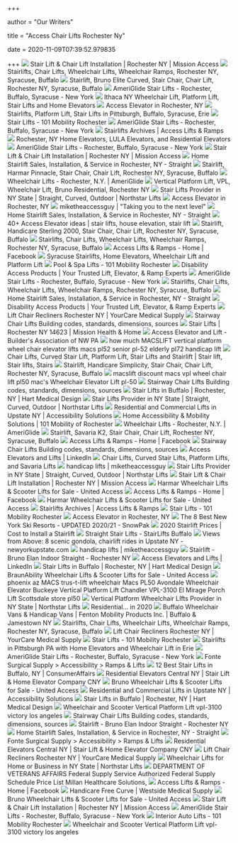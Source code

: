 +++
        
author = "Our Writers"
        
title = "Access Chair Lifts Rochester Ny"
        
date = 2020-11-09T07:39:52.979835
        
+++
[ ![](https://missionhealthandhome.com/wp-content/uploads/2017/05/no-fade-mobile-3.jpg)](https://missionhealthandhome.com/wp-content/uploads/2017/05/no-fade-mobile-3.jpg) Stair Lift & Chair Lift Installation | Rochester NY | Mission Access
[ ![](http://accessliftsandramps.com/redesign/wp-content/uploads/2016/12/ACCESS-1.jpg)](http://accessliftsandramps.com/redesign/wp-content/uploads/2016/12/ACCESS-1.jpg) Stairlifts, Chair Lifts, Wheelchair Lifts, Wheelchair Ramps, Rochester NY,  Syracuse, Buffalo
[ ![](https://accessliftsandramps.com/redesign/wp-content/uploads/2015/07/EliteCurved7.jpg)](https://accessliftsandramps.com/redesign/wp-content/uploads/2015/07/EliteCurved7.jpg) Stairlift, Bruno Elite Curved, Stair Chair, Chair Lift, Rochester NY,  Syracuse, Buffalo
[ ![](https://www.ameriglide-rochester-ny.com/cache/1554748108103/images/index/stair-lifts/horizon-standard.jpg)](https://www.ameriglide-rochester-ny.com/cache/1554748108103/images/index/stair-lifts/horizon-standard.jpg) AmeriGlide Stair Lifts - Rochester, Buffalo, Syracuse - New York
[ ![](https://www.accesselevator.com/wp-content/uploads/2018/05/StarlaLarge-832x980.jpg)](https://www.accesselevator.com/wp-content/uploads/2018/05/StarlaLarge-832x980.jpg) Ithaca NY Wheelchair Lift, Platform Lift, Stair Lifts and Home Elevators
[ ![](https://www.accesselevator.com/wp-content/uploads/2018/10/address-image.jpg)](https://www.accesselevator.com/wp-content/uploads/2018/10/address-image.jpg) Access Elevator in Rochester, NY
[ ![](https://www.accesselevator.com/wp-content/uploads/2018/10/Straight-Stairlift2.jpg)](https://www.accesselevator.com/wp-content/uploads/2018/10/Straight-Stairlift2.jpg) Stairlifts, Platform Lift, Stair Lifts in Pittsburgh, Buffalo, Syracuse,  Erie
[ ![](https://101mobility.com/rochester/wp-content/uploads/sites/76/101-mobility_tall-3-e1556124721129.jpg)](https://101mobility.com/rochester/wp-content/uploads/sites/76/101-mobility_tall-3-e1556124721129.jpg) Stair Lifts - 101 Mobility Rochester
[ ![](https://www.ameriglide-rochester-ny.com/cache/1554748108153/images/index/stair-lifts/rave.jpg)](https://www.ameriglide-rochester-ny.com/cache/1554748108153/images/index/stair-lifts/rave.jpg) AmeriGlide Stair Lifts - Rochester, Buffalo, Syracuse - New York
[ ![](https://accessliftsandramps.com/redesign/wp-content/uploads/2015/07/Elite7-500x675.jpg)](https://accessliftsandramps.com/redesign/wp-content/uploads/2015/07/Elite7-500x675.jpg) Stairlifts Archives | Access Lifts & Ramps
[ ![](https://www.accesselevator.com/wp-content/uploads/2018/08/in-home-elevator-trio-lift.jpg)](https://www.accesselevator.com/wp-content/uploads/2018/08/in-home-elevator-trio-lift.jpg) Rochester, NY Home Elevators, LULA Elevators, and Residential Elevators
[ ![](https://www.ameriglide-rochester-ny.com/cache/1554748108953/images/index/stair-lifts/rubex.jpg)](https://www.ameriglide-rochester-ny.com/cache/1554748108953/images/index/stair-lifts/rubex.jpg) AmeriGlide Stair Lifts - Rochester, Buffalo, Syracuse - New York
[ ![](https://missionhealthandhome.com/wp-content/uploads/2017/05/no-fade-mobile-about-1.jpg)](https://missionhealthandhome.com/wp-content/uploads/2017/05/no-fade-mobile-about-1.jpg) Stair Lift & Chair Lift Installation | Rochester NY | Mission Access
[ ![](https://i.ytimg.com/vi/RMEvK1t-YPM/maxresdefault.jpg)](https://i.ytimg.com/vi/RMEvK1t-YPM/maxresdefault.jpg) Home Stairlift Sales, Installation, & Service in Rochester, NY - Straight
[ ![](https://accessliftsandramps.com/redesign/wp-content/uploads/2015/07/Photo61.jpg)](https://accessliftsandramps.com/redesign/wp-content/uploads/2015/07/Photo61.jpg) Stairlift, Harmar Pinnacle, Stair Chair, Chair Lift, Rochester NY,  Syracuse, Buffalo
[ ![](https://www.ameriglide-rochester-ny.com/cache/1560195480624/images/wcl/wcl-incline.jpg)](https://www.ameriglide-rochester-ny.com/cache/1560195480624/images/wcl/wcl-incline.jpg) Wheelchair Lifts - Rochester, N.Y. | AmeriGlide
[ ![](https://accessliftsandramps.com/redesign/wp-content/uploads/2015/07/Photo15.jpg)](https://accessliftsandramps.com/redesign/wp-content/uploads/2015/07/Photo15.jpg) Vertical Platform Lift, VPL, Wheelchair Lift, Bruno Residential, Rochester  NY
[ ![](https://www.northstarlifts.com/wp-content/uploads/2019/05/stair-lifts-northstar-lifts.jpg)](https://www.northstarlifts.com/wp-content/uploads/2019/05/stair-lifts-northstar-lifts.jpg) Stair Lifts Provider in NY State | Straight, Curved, Outdoor | Northstar  Lifts
[ ![](https://www.accesselevator.com/wp-content/uploads/2018/07/John-King-Access-Elevator-Rochester-Syracuse-NY.jpg)](https://www.accesselevator.com/wp-content/uploads/2018/07/John-King-Access-Elevator-Rochester-Syracuse-NY.jpg) Access Elevator in Rochester, NY
[ ![](https://miketheaccessguy.files.wordpress.com/2011/03/img00261.jpg)](https://miketheaccessguy.files.wordpress.com/2011/03/img00261.jpg) miketheaccessguy | "Taking you to the next level"
[ ![](https://www.accesselevator.com/wp-content/uploads/2018/11/STRAIGHT-STAIRLIFT-PAGE2.jpg)](https://www.accesselevator.com/wp-content/uploads/2018/11/STRAIGHT-STAIRLIFT-PAGE2.jpg) Home Stairlift Sales, Installation, & Service in Rochester, NY - Straight
[ ![](https://i.pinimg.com/236x/b4/35/8f/b4358f9573d0ea2fc920e818af87c2ac--hallways.jpg)](https://i.pinimg.com/236x/b4/35/8f/b4358f9573d0ea2fc920e818af87c2ac--hallways.jpg) 40+ Access Elevator ideas | stair lifts, house elevation, stair lift
[ ![](https://accessliftsandramps.com/redesign/wp-content/uploads/2015/07/Photo13.jpg)](https://accessliftsandramps.com/redesign/wp-content/uploads/2015/07/Photo13.jpg) Stairlift, Handicare Sterling 2000, Stair Chair, Chair Lift, Rochester NY,  Syracuse, Buffalo
[ ![](https://accessliftsandramps.com/redesign/wp-content/uploads/2015/07/Access_logo.png)](https://accessliftsandramps.com/redesign/wp-content/uploads/2015/07/Access_logo.png) Stairlifts, Chair Lifts, Wheelchair Lifts, Wheelchair Ramps, Rochester NY,  Syracuse, Buffalo
[ ![](https://lookaside.fbsbx.com/lookaside/crawler/media/?media_id=10152995154016778)](https://lookaside.fbsbx.com/lookaside/crawler/media/?media_id=10152995154016778) Access Lifts & Ramps - Home | Facebook
[ ![](https://www.accesselevator.com/wp-content/uploads/2018/05/pic21.jpg)](https://www.accesselevator.com/wp-content/uploads/2018/05/pic21.jpg) Syracuse Stairlifts, Home Elevators, Wheelchair Lift and Platform Lift
[ ![](https://101mobility.com/rochester/wp-content/uploads/sites/76/101-mobility_square_pool-spa-lifts.jpg)](https://101mobility.com/rochester/wp-content/uploads/sites/76/101-mobility_square_pool-spa-lifts.jpg) Pool & Spa Lifts - 101 Mobility Rochester
[ ![](https://www.northstarlifts.com/wp-content/uploads/2019/08/Enclosed-lift-1.jpg)](https://www.northstarlifts.com/wp-content/uploads/2019/08/Enclosed-lift-1.jpg) Disability Access Products | Your Trusted Lift, Elevator, & Ramp Experts
[ ![](https://www.ameriglide-rochester-ny.com/cache/1554748107803/images/index/curved-product.jpg)](https://www.ameriglide-rochester-ny.com/cache/1554748107803/images/index/curved-product.jpg) AmeriGlide Stair Lifts - Rochester, Buffalo, Syracuse - New York
[ ![](https://accessliftsandramps.com/redesign/wp-content/uploads/2015/07/HomeTitle-3.jpg)](https://accessliftsandramps.com/redesign/wp-content/uploads/2015/07/HomeTitle-3.jpg) Stairlifts, Chair Lifts, Wheelchair Lifts, Wheelchair Ramps, Rochester NY,  Syracuse, Buffalo
[ ![](https://www.accesselevator.com/wp-content/uploads/2019/04/access2-580x420.png)](https://www.accesselevator.com/wp-content/uploads/2019/04/access2-580x420.png) Home Stairlift Sales, Installation, & Service in Rochester, NY - Straight
[ ![](https://www.northstarlifts.com/wp-content/uploads/2019/05/commercial-products-column-image.jpg)](https://www.northstarlifts.com/wp-content/uploads/2019/05/commercial-products-column-image.jpg) Disability Access Products | Your Trusted Lift, Elevator, & Ramp Experts
[ ![](https://www.yourcaremedicalsupply.com/images_products/Golden%20Twilight%20PR514%20Lifestyle%20Photos-001.jpg)](https://www.yourcaremedicalsupply.com/images_products/Golden%20Twilight%20PR514%20Lifestyle%20Photos-001.jpg) Lift Chair Recliners Rochester NY | YourCare Medical Supply
[ ![](https://inspectapedia.com/Stairs/Brinstone_Farm_St_Weonards_UK_630_DJFs.jpg)](https://inspectapedia.com/Stairs/Brinstone_Farm_St_Weonards_UK_630_DJFs.jpg) Stairway Chair Lifts Building codes, standards, dimensions, sources
[ ![](https://missionhealthandhome.com/wp-content/uploads/2019/03/stair-lift-bruno-elite-curved-indoor-chair-home-pg-e1551804791204.jpg)](https://missionhealthandhome.com/wp-content/uploads/2019/03/stair-lift-bruno-elite-curved-indoor-chair-home-pg-e1551804791204.jpg) Stair Lifts | Rochester NY 14623 | Mission Health & Home
[ ![](http://banwpa.com/wp-content/uploads/access-elevator.png)](http://banwpa.com/wp-content/uploads/access-elevator.png) Access Elevator and Lift - Builder's Association of NW PA
[ ![](https://www.worldslowestprice.com/Wheelchair-Lifts-Pic.jpg)](https://www.worldslowestprice.com/Wheelchair-Lifts-Pic.jpg) how much MACSLIFT vertical platform wheel chair elevator lifts macs pl52  senior pl-52 elderly pl72 handicap lift
[ ![](https://i.pinimg.com/originals/8f/ef/36/8fef3610dacf3baf8b60cd76d4b37796.jpg)](https://i.pinimg.com/originals/8f/ef/36/8fef3610dacf3baf8b60cd76d4b37796.jpg) Chair Lifts, Curved Stair Lift, Platform Lift, Stair Lifts and Stairlift | Stair  lift, Stair lifts, Stairs
[ ![](https://accessliftsandramps.com/redesign/wp-content/uploads/2015/07/Photo1.jpg)](https://accessliftsandramps.com/redesign/wp-content/uploads/2015/07/Photo1.jpg) Stairlift, Handicare Simplicity, Stair Chair, Chair Lift, Rochester NY,  Syracuse, Buffalo
[ ![](http://www.aamcare-electropedic.com/--used-we.jpg)](http://www.aamcare-electropedic.com/--used-we.jpg) macslift discount macs vpl wheel chair lift pl50 mac's Wheelchair Elevator  Lift pl-50
[ ![](https://inspectapedia.com/Stairs/Wheelchair-platform-lift-inclined-lifts.jpg)](https://inspectapedia.com/Stairs/Wheelchair-platform-lift-inclined-lifts.jpg) Stairway Chair Lifts Building codes, standards, dimensions, sources
[ ![](https://www.hmdcare.com/wp-content/uploads/2018/11/HandicareFreecurve_stairlift.jpg)](https://www.hmdcare.com/wp-content/uploads/2018/11/HandicareFreecurve_stairlift.jpg) Stair Lifts in Buffalo | Rochester, NY | Hart Medical Design
[ ![](https://www.northstarlifts.com/wp-content/uploads/2019/05/outdoor-stairlifts-column-image.jpg)](https://www.northstarlifts.com/wp-content/uploads/2019/05/outdoor-stairlifts-column-image.jpg) Stair Lifts Provider in NY State | Straight, Curved, Outdoor | Northstar  Lifts
[ ![](https://wantalift.com/wp-content/uploads/2017/08/Handicare-2000-Web.jpg)](https://wantalift.com/wp-content/uploads/2017/08/Handicare-2000-Web.jpg) Residential and Commercial Lifts in Upstate NY | Accessibility Solutions
[ ![](https://101mobility.com/rochester/wp-content/uploads/sites/76/101-mobility_tall-14-e1556135507287.jpg)](https://101mobility.com/rochester/wp-content/uploads/sites/76/101-mobility_tall-14-e1556135507287.jpg) Home Accessibility & Mobility Solutions | 101 Mobility of Rochester
[ ![](https://www.ameriglide-rochester-ny.com/cache/1560195480634/images/wcl/wcl-vpl.jpg)](https://www.ameriglide-rochester-ny.com/cache/1560195480634/images/wcl/wcl-vpl.jpg) Wheelchair Lifts - Rochester, N.Y. | AmeriGlide
[ ![](https://accessliftsandramps.com/redesign/wp-content/uploads/2015/12/Savaria-K2.jpg)](https://accessliftsandramps.com/redesign/wp-content/uploads/2015/12/Savaria-K2.jpg) Stairlift, Savaria K2, Stair Chair, Chair Lift, Rochester NY, Syracuse,  Buffalo
[ ![](https://lookaside.fbsbx.com/lookaside/crawler/media/?media_id=10153943188466778)](https://lookaside.fbsbx.com/lookaside/crawler/media/?media_id=10153943188466778) Access Lifts & Ramps - Home | Facebook
[ ![](https://inspectapedia.com/Stairs/Horizon-stair-chair-lift.jpg)](https://inspectapedia.com/Stairs/Horizon-stair-chair-lift.jpg) Stairway Chair Lifts Building codes, standards, dimensions, sources
[ ![](https://media-exp1.licdn.com/dms/image/C4E1BAQEs8mq8NTDr7g/company-background_10000/0?e=2159024400&v=beta&t=cnIS3cerOfuSgnXiFNjSPCWdawidTV1Qrdp5facrBYA)](https://media-exp1.licdn.com/dms/image/C4E1BAQEs8mq8NTDr7g/company-background_10000/0?e=2159024400&v=beta&t=cnIS3cerOfuSgnXiFNjSPCWdawidTV1Qrdp5facrBYA) Access Elevators and Lifts | LinkedIn
[ ![](https://www.accesselevator.com/wp-content/uploads/2019/06/Stairlifts-Access-Elevator-Authorized-Dealer.png)](https://www.accesselevator.com/wp-content/uploads/2019/06/Stairlifts-Access-Elevator-Authorized-Dealer.png) Chair Lifts, Curved Stair Lifts, Platform Lifts, and Savaria Lifts
[ ![](https://miketheaccessguy.files.wordpress.com/2011/03/image206.jpg)](https://miketheaccessguy.files.wordpress.com/2011/03/image206.jpg) handicap lifts | miketheaccessguy
[ ![](https://www.northstarlifts.com/wp-content/uploads/2019/05/stairlifts-column-image.jpg)](https://www.northstarlifts.com/wp-content/uploads/2019/05/stairlifts-column-image.jpg) Stair Lifts Provider in NY State | Straight, Curved, Outdoor | Northstar  Lifts
[ ![](https://missionhealthandhome.com/wp-content/uploads/2017/05/no-fade-mobile-1.jpg)](https://missionhealthandhome.com/wp-content/uploads/2017/05/no-fade-mobile-1.jpg) Stair Lift & Chair Lift Installation | Rochester NY | Mission Access
[ ![](https://images-stag.jazelc.com/uploads/unitedaccessllc/Harmar-Inside-Lifts.jpg)](https://images-stag.jazelc.com/uploads/unitedaccessllc/Harmar-Inside-Lifts.jpg) Harmar Wheelchair Lifts & Scooter Lifts for Sale - United Access
[ ![](https://lookaside.fbsbx.com/lookaside/crawler/media/?media_id=10153038292821778&get_thumbnail=1)](https://lookaside.fbsbx.com/lookaside/crawler/media/?media_id=10153038292821778&get_thumbnail=1) Access Lifts & Ramps - Home | Facebook
[ ![](https://images-stag.jazelc.com/uploads/unitedaccessllc/HarmarOutsideLifts.jpg)](https://images-stag.jazelc.com/uploads/unitedaccessllc/HarmarOutsideLifts.jpg) Harmar Wheelchair Lifts & Scooter Lifts for Sale - United Access
[ ![](https://accessliftsandramps.com/redesign/wp-content/uploads/2015/07/elan-image-1.jpg_200x0.png)](https://accessliftsandramps.com/redesign/wp-content/uploads/2015/07/elan-image-1.jpg_200x0.png) Stairlifts Archives | Access Lifts & Ramps
[ ![](https://101mobility.com/rochester/wp-content/uploads/sites/76/101-mobility_wide-6.jpg)](https://101mobility.com/rochester/wp-content/uploads/sites/76/101-mobility_wide-6.jpg) Stair Lifts - 101 Mobility Rochester
[ ![](https://www.accesselevator.com/wp-content/uploads/2018/11/Rochester-NY.jpg)](https://www.accesselevator.com/wp-content/uploads/2018/11/Rochester-NY.jpg) Access Elevator in Rochester, NY
[ ![](https://cdn1.snowpak.com/images/images/000/009/811/medium/A-popular-ski-resort-thanks-to-its-easy-access.jpg?1536196320)](https://cdn1.snowpak.com/images/images/000/009/811/medium/A-popular-ski-resort-thanks-to-its-easy-access.jpg?1536196320) The 8 Best New York Ski Resorts - UPDATED 2020/21 - SnowPak
[ ![](https://cdn.fixr.com/cost_guide_pictures/stairlift-installation-592fc7c0d6cb0.png)](https://cdn.fixr.com/cost_guide_pictures/stairlift-installation-592fc7c0d6cb0.png) 2020 Stairlift Prices | Cost to Install a Stairlift
[ ![](http://www.stairliftsbuffalo.com/wp-content/uploads/2020/04/stairlifts.jpg)](http://www.stairliftsbuffalo.com/wp-content/uploads/2020/04/stairlifts.jpg) Straight Stair Lifts - StairLifts Buffalo
[ ![](https://arc-anglerfish-arc2-prod-advancelocal.s3.amazonaws.com/public/54IER2PIYFGD7IWKPWCGHXQSIA.JPG)](https://arc-anglerfish-arc2-prod-advancelocal.s3.amazonaws.com/public/54IER2PIYFGD7IWKPWCGHXQSIA.JPG) Views from Above: 8 scenic gondola, chairlift rides in Upstate NY -  newyorkupstate.com
[ ![](https://miketheaccessguy.files.wordpress.com/2011/02/img_0587.jpg)](https://miketheaccessguy.files.wordpress.com/2011/02/img_0587.jpg) handicap lifts | miketheaccessguy
[ ![](https://missionhealthandhome.com/wp-content/uploads/2020/02/elan-image-6.jpg)](https://missionhealthandhome.com/wp-content/uploads/2020/02/elan-image-6.jpg) Stairlift - Bruno Elan Indoor Straight - Rochester NY
[ ![](https://media-exp1.licdn.com/dms/image/C4E0BAQGghTD7c6J8FA/company-logo_200_200/0?e=2159024400&v=beta&t=UgkCz2qiZRK07CK2sKJXpJVJJNJpyUkdb6LScLs4qs8)](https://media-exp1.licdn.com/dms/image/C4E0BAQGghTD7c6J8FA/company-logo_200_200/0?e=2159024400&v=beta&t=UgkCz2qiZRK07CK2sKJXpJVJJNJpyUkdb6LScLs4qs8) Access Elevators and Lifts | LinkedIn
[ ![](https://www.hmdcare.com/wp-content/uploads/2018/11/Handicare2000_stairlift.jpg)](https://www.hmdcare.com/wp-content/uploads/2018/11/Handicare2000_stairlift.jpg) Stair Lifts in Buffalo | Rochester, NY | Hart Medical Design
[ ![](https://images-stag.jazelc.com/uploads/unitedaccessllc/BraunAbility-UVL-Lift.jpg)](https://images-stag.jazelc.com/uploads/unitedaccessllc/BraunAbility-UVL-Lift.jpg) BraunAbility Wheelchair Lifts & Scooter Lifts for Sale - United Access
[ ![](https://www.electroease.com/000-AAMCARE-ELECTROPEDIC.jpg)](https://www.electroease.com/000-AAMCARE-ELECTROPEDIC.jpg) phoenix az MACS trus-t-lift wheelchair Macs PL50 Avondale Wheelchair  Elevator Buckeye Vertical Platform Lift Chandler VPL-3100 El Mirage Porch  Lift Scottsdale store pl50
[ ![](https://www.northstarlifts.com/wp-content/uploads/2019/05/vertical-platform-wheelchair-lifts-northstar-lifts.jpg)](https://www.northstarlifts.com/wp-content/uploads/2019/05/vertical-platform-wheelchair-lifts-northstar-lifts.jpg) Vertical Platform Wheelchair LIfts Provider in NY State | Northstar Lifts
[ ![](https://i.pinimg.com/originals/d6/98/4e/d6984e204608cd781f1639e19bbfd8cc.png)](https://i.pinimg.com/originals/d6/98/4e/d6984e204608cd781f1639e19bbfd8cc.png) Residential... in 2020
[ ![](http://www.fentonmobility.com/Express2.0/images/fenton/AccessElevator.jpg)](http://www.fentonmobility.com/Express2.0/images/fenton/AccessElevator.jpg) Buffalo Wheelchair Vans & Handicap Vans | Fenton Mobility Products Inc. |  Buffalo & Jamestown NY
[ ![](https://accessliftsandramps.com/redesign/wp-content/uploads/2020/06/Product-Sidebar-updated.jpg)](https://accessliftsandramps.com/redesign/wp-content/uploads/2020/06/Product-Sidebar-updated.jpg) Stairlifts, Chair Lifts, Wheelchair Lifts, Wheelchair Ramps, Rochester NY,  Syracuse, Buffalo
[ ![](https://www.yourcaremedicalsupply.com/images_products/Space-Saver-Lift-Chair-PR-931.jpg)](https://www.yourcaremedicalsupply.com/images_products/Space-Saver-Lift-Chair-PR-931.jpg) Lift Chair Recliners Rochester NY | YourCare Medical Supply
[ ![](https://101mobility.com/rochester/wp-content/uploads/sites/76/101-mobility_s-wide_custom-curved-stairlifts.jpg)](https://101mobility.com/rochester/wp-content/uploads/sites/76/101-mobility_s-wide_custom-curved-stairlifts.jpg) Stair Lifts - 101 Mobility Rochester
[ ![](https://www.accesselevator.com/wp-content/uploads/2018/05/access-elevator.jpg)](https://www.accesselevator.com/wp-content/uploads/2018/05/access-elevator.jpg) Stairlifts in Pittsburgh PA with Home Elevators and Wheelchair Lift in Erie
[ ![](https://www.ameriglide-rochester-ny.com/cache/1554748107883/images/index/lift-chair.jpg)](https://www.ameriglide-rochester-ny.com/cache/1554748107883/images/index/lift-chair.jpg) AmeriGlide Stair Lifts - Rochester, Buffalo, Syracuse - New York
[ ![](https://fontesurgical.com/portals/19/Images/Accessibility/lifts_500c.jpg?ver=2018-04-27-135506-263)](https://fontesurgical.com/portals/19/Images/Accessibility/lifts_500c.jpg?ver=2018-04-27-135506-263) Fonte Surgical Supply > Accessibility > Ramps & Lifts
[ ![](https://my.consumeraffairs.com/media/buffalo-skyline-stair-lifts.983f6b3ebf21.jpg)](https://my.consumeraffairs.com/media/buffalo-skyline-stair-lifts.983f6b3ebf21.jpg) 12 Best Stair Lifts in Buffalo, NY | ConsumerAffairs
[ ![](https://www.nwliftscny.com/images-slider/indylogo.png)](https://www.nwliftscny.com/images-slider/indylogo.png) Residential Elevators Central NY | Stair Lift & Home Elevator Company CNY
[ ![](https://images-stag.jazelc.com/uploads/unitedaccessllc/Bruno-Joey.jpg)](https://images-stag.jazelc.com/uploads/unitedaccessllc/Bruno-Joey.jpg) Bruno Wheelchair Lifts & Scooter Lifts for Sale - United Access
[ ![](https://wantalift.com/wp-content/uploads/2017/03/Community.jpg)](https://wantalift.com/wp-content/uploads/2017/03/Community.jpg) Residential and Commercial Lifts in Upstate NY | Accessibility Solutions
[ ![](https://www.hmdcare.com/wp-content/uploads/2018/11/Handicare1000SimplicitySeries_stairlift.jpg)](https://www.hmdcare.com/wp-content/uploads/2018/11/Handicare1000SimplicitySeries_stairlift.jpg) Stair Lifts in Buffalo | Rochester, NY | Hart Medical Design
[ ![](http://www.electroease.com/vhl4.jpg)](http://www.electroease.com/vhl4.jpg) Wheelchair and Scooter Vertical Platform Lift vpl-3100 victory los angeles
[ ![](https://inspectapedia.com/Stairs/Stair_Lift_Chair_Wikipedias.jpg)](https://inspectapedia.com/Stairs/Stair_Lift_Chair_Wikipedias.jpg) Stairway Chair Lifts Building codes, standards, dimensions, sources
[ ![](https://missionhealthandhome.com/wp-content/uploads/2020/02/elan-image-9-800x533.jpg)](https://missionhealthandhome.com/wp-content/uploads/2020/02/elan-image-9-800x533.jpg) Stairlift - Bruno Elan Indoor Straight - Rochester NY
[ ![](https://www.accesselevator.com/wp-content/uploads/2018/05/DecalFinalLarge.png)](https://www.accesselevator.com/wp-content/uploads/2018/05/DecalFinalLarge.png) Home Stairlift Sales, Installation, & Service in Rochester, NY - Straight
[ ![](https://fontesurgical.com/portals/19/Images/AllProducts/HandiCareStairLift230.jpg?ver=2018-04-30-104137-840)](https://fontesurgical.com/portals/19/Images/AllProducts/HandiCareStairLift230.jpg?ver=2018-04-30-104137-840) Fonte Surgical Supply > Accessibility > Ramps & Lifts
[ ![](https://www.nwliftscny.com/images-slider/apexslide.jpg)](https://www.nwliftscny.com/images-slider/apexslide.jpg) Residential Elevators Central NY | Stair Lift & Home Elevator Company CNY
[ ![](https://www.yourcaremedicalsupply.com/images_products/MaxiComforter-Lift-Chair-PR-535.jpg)](https://www.yourcaremedicalsupply.com/images_products/MaxiComforter-Lift-Chair-PR-535.jpg) Lift Chair Recliners Rochester NY | YourCare Medical Supply
[ ![](https://www.northstarlifts.com/wp-content/uploads/2019/05/vertical-platform-lift-column-image.jpg)](https://www.northstarlifts.com/wp-content/uploads/2019/05/vertical-platform-lift-column-image.jpg) Wheelchair Lifts for Home or Business in NY State | Northstar Lifts
[ ![](x-raw-image:///4bc4859400178b42c45b3d5b411f33201d1ec1ff2c2a8645d593b06eae3a5849)](x-raw-image:///4bc4859400178b42c45b3d5b411f33201d1ec1ff2c2a8645d593b06eae3a5849) DEPARTMENT OF VETERANS AFFAIRS Federal Supply Service Authorized Federal  Supply Schedule Price List Millan Healthcare Solutions,
[ ![](https://lookaside.fbsbx.com/lookaside/crawler/media/?media_id=143244995720099)](https://lookaside.fbsbx.com/lookaside/crawler/media/?media_id=143244995720099) Access Lifts & Ramps - Home | Facebook
[ ![](https://www.wmsupply.com/wp-content/uploads/2018/02/freecurve-stair-lift.png)](https://www.wmsupply.com/wp-content/uploads/2018/02/freecurve-stair-lift.png) Handicare Free Curve | Westside Medical Supply
[ ![](https://images-stag.jazelc.com/uploads/unitedaccessllc/Bruno-Curbsider.jpg)](https://images-stag.jazelc.com/uploads/unitedaccessllc/Bruno-Curbsider.jpg) Bruno Wheelchair Lifts & Scooter Lifts for Sale - United Access
[ ![](https://missionhealthandhome.com/wp-content/uploads/2017/05/Artboard-17.png)](https://missionhealthandhome.com/wp-content/uploads/2017/05/Artboard-17.png) Stair Lift & Chair Lift Installation | Rochester NY | Mission Access
[ ![](https://www.ameriglide-rochester-ny.com/cache/1554748107933/images/index/vehicle-lift.jpg)](https://www.ameriglide-rochester-ny.com/cache/1554748107933/images/index/vehicle-lift.jpg) AmeriGlide Stair Lifts - Rochester, Buffalo, Syracuse - New York
[ ![](https://101mobility.com/rochester/wp-content/uploads/sites/76/101-mobility_box-3-1.jpg)](https://101mobility.com/rochester/wp-content/uploads/sites/76/101-mobility_box-3-1.jpg) Interior Auto Lifts - 101 Mobility Rochester
[ ![](http://www.electroease.com/joe-1.jpg)](http://www.electroease.com/joe-1.jpg) Wheelchair and Scooter Vertical Platform Lift vpl-3100 victory los angeles
